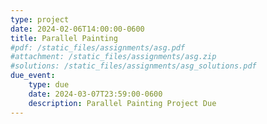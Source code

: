 ```yaml
---
type: project
date: 2024-02-06T14:00:00-0600
title: Parallel Painting
#pdf: /static_files/assignments/asg.pdf
#attachment: /static_files/assignments/asg.zip
#solutions: /static_files/assignments/asg_solutions.pdf
due_event: 
    type: due
    date: 2024-03-07T23:59:00-0600
    description: Parallel Painting Project Due
---
```

